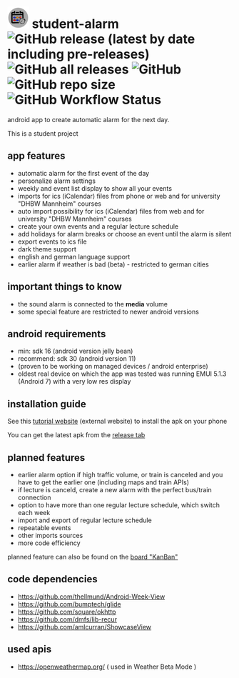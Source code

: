 # _![app_icon](app/src/main/res/mipmap-mdpi/ic_launcher_round.png)_ student-alarm  ![GitHub release (latest by date including pre-releases)](https://img.shields.io/github/v/release/Gnuhry/student-alarm?include_prereleases) ![GitHub all releases](https://img.shields.io/github/downloads/Gnuhry/student-alarm/total) ![GitHub](https://img.shields.io/github/license/Gnuhry/student-alarm?color=457855) ![GitHub repo size](https://img.shields.io/github/repo-size/Gnuhry/student-alarm) ![GitHub Workflow Status](https://img.shields.io/github/workflow/status/gnuhry/student-alarm/Build%20and%20Release%20APK?color=004845)
android app to create automatic alarm for the next day.

This is a student project

## app features

- automatic alarm for the first event of the day
- personalize alarm settings
- weekly and event list display to show all your events
- imports for ics (iCalendar) files from phone or web and for university "DHBW Mannheim" courses
- auto import possibility for ics (iCalendar) files from web and for university "DHBW Mannheim" courses
- create your own events and a regular lecture schedule
- add holidays for alarm breaks or choose an event until the alarm is silent
- export events to ics file
- dark theme support
- english and german language support
- earlier alarm if weather is bad (beta) - restricted to german cities

## important things to know
- the sound alarm is connected to the **media** volume
- some special feature are restricted to newer android versions

## android requirements
- min: sdk 16 (android version jelly bean)
- recommend: sdk 30 (android version 11)
- (proven to be working on managed devices / android enterprise)
- oldest real device on which the app was tested was running EMUI 5.1.3 (Android 7) with a very low res display

## installation guide
See this [tutorial website](https://www.thecustomdroid.com/how-to-install-apk-on-android/) (external website) to install the apk on your phone


You can get the latest apk from the [release tab](https://github.com/Gnuhry/student-alarm/releases)

## planned features

- earlier alarm option if high traffic volume, or train is canceled and you have to get the earlier one (including maps and train APIs)
- if lecture is canceld, create a new alarm with the perfect bus/train connection
- option to have more than one regular lecture schedule, which switch each week
- import and export of regular lecture schedule
- repeatable events
- other imports sources
- more code efficiency 

planned feature can also be found on the [board "KanBan"](https://github.com/Gnuhry/student-alarm/projects/1)

## code dependencies
- https://github.com/thellmund/Android-Week-View
- https://github.com/bumptech/glide
- https://github.com/square/okhttp
- https://github.com/dmfs/lib-recur
- https://github.com/amlcurran/ShowcaseView

## used apis
- https://openweathermap.org/ ( used in Weather Beta Mode )
